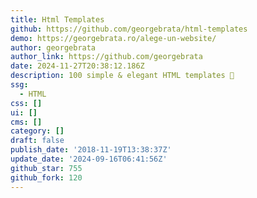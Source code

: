 ```yaml
---
title: Html Templates
github: https://github.com/georgebrata/html-templates
demo: https://georgebrata.ro/alege-un-website/
author: georgebrata
author_link: https://github.com/georgebrata
date: 2024-11-27T20:38:12.186Z
description: 100 simple & elegant HTML templates 💯
ssg:
  - HTML
css: []
ui: []
cms: []
category: []
draft: false
publish_date: '2018-11-19T13:38:37Z'
update_date: '2024-09-16T06:41:56Z'
github_star: 755
github_fork: 120
---
```

